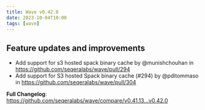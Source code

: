```yaml
---
title: Wave v0.42.0
date: 2023-10-04T10:00
tags: [wave]
---
```


## Feature updates and improvements

* Add support for s3 hosted spack binary cache by @munishchouhan in https://github.com/seqeralabs/wave/pull/294
* Add support for S3 hosted Spack binary cache (#294) by @pditommaso in https://github.com/seqeralabs/wave/pull/304


**Full Changelog**: https://github.com/seqeralabs/wave/compare/v0.41.13...v0.42.0
